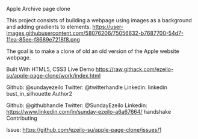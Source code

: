 Apple Archive page clone

This project consists of building a webpage using images as a background and adding gradients to elements.
https://user-images.githubusercontent.com/58076206/75056632-b7687700-54d7-11ea-85ee-f8689e7218f8.png

The goal is to make a clone of old an old version of the Apple website webpage.

Built With
HTML5,
CSS3
Live Demo
https://raw.githack.com/ezeilo-su/apple-page-clone/work/index.html

Github: @sundayezeilo
Twitter: @twitterhandle
Linkedin: linkedin
bust_in_silhouette Author2

Github: @githubhandle
Twitter: @SundayEzeilo
Linkedin: https://www.linkedin.com/in/sunday-ezeilo-a6a67664/
handshake Contributing

Issue:
https://github.com/ezeilo-su/apple-page-clone/issues/1

